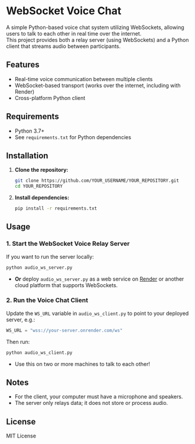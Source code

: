 # WebSocket Voice Chat

A simple Python-based voice chat system utilizing WebSockets, allowing users to talk to each other in real time over the internet.  
This project provides both a relay server (using WebSockets) and a Python client that streams audio between participants.

## Features

- Real-time voice communication between multiple clients
- WebSocket-based transport (works over the internet, including with Render)
- Cross-platform Python client

## Requirements

- Python 3.7+
- See `requirements.txt` for Python dependencies

## Installation

1. **Clone the repository:**
   ```bash
   git clone https://github.com/YOUR_USERNAME/YOUR_REPOSITORY.git
   cd YOUR_REPOSITORY
   ```

2. **Install dependencies:**
   ```bash
   pip install -r requirements.txt
   ```

## Usage

### 1. Start the WebSocket Voice Relay Server

If you want to run the server locally:
```bash
python audio_ws_server.py
```
- **Or** deploy `audio_ws_server.py` as a web service on [Render](https://render.com/) or another cloud platform that supports WebSockets.

### 2. Run the Voice Chat Client

Update the `WS_URL` variable in `audio_ws_client.py` to point to your deployed server, e.g.:
```python
WS_URL = "wss://your-server.onrender.com/ws"
```
Then run:
```bash
python audio_ws_client.py
```
- Use this on two or more machines to talk to each other!

## Notes

- For the client, your computer must have a microphone and speakers.
- The server only relays data; it does not store or process audio.

## License

MIT License

